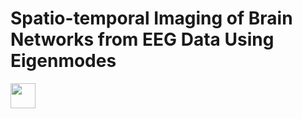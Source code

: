 # Spatio-temporal Imaging of Brain Networks from EEG Data Using Eigenmodes

<img src="https://media.giphy.com/media/vFKqnCdLPNOKc/giphy.gif" width="40" height="40" />
